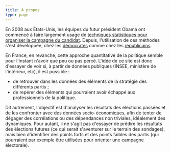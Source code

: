 ```yaml
---
title: À propos
type: page
---
```


En 2008 aux États-Unis, les équipes du futur président Obama ont commencé à faire largement usage de [techniques statistiques pour organiser la campagne du candidat](https://en.wikipedia.org/wiki/Barack_Obama_presidential_campaign,_2008#Innovations). Depuis, l'utilisation de ces méthodes s'est développée, chez les [démocrates](http://www.washingtonpost.com/politics/how-the-obama-campaign-won-the-race-for-voter-data/2013/07/28/ad32c7b4-ee4e-11e2-a1f9-ea873b7e0424_story.html) comme chez les [républicains](http://www.marketplace.org/topics/elections/big-money-2012-frontline/digging-voters-big-data).

En France, en revanche, cette approche quantitative de la politique semble pour l'instant n'avoir que peu ou pas percé. L'idée de ce site est donc d'essayer de voir si, à partir de données publiques (INSEE, ministère de l'intérieur, etc), il est possible :

- de retrouver dans les données des éléments de la stratégie des différents partis ;
- de repérer des éléments qui pourraient avoir échappé aux professionnels de la politique.

Dit autrement, l'objectif est d'analyser les résultats des élections passées et de les confronter avec des données socio-économiques, afin de tenter de dégager des corrélations ou des dépendances non triviales, idéalement des dynamiques. Pour autant, il ne s'agit pas d'essayer de prédire les résultats des élections futures (ce qui serait s'aventurer sur le terrain des sondages), mais bien d'identifier des points forts et des points faibles des partis (qui pourraient par exemple être utilisées pour orienter une campagne électorale).
